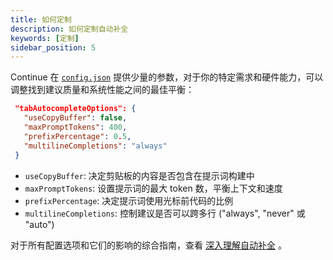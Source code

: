 ```yaml
---
title: 如何定制
description: 如何定制自动补全
keywords: [定制]
sidebar_position: 5
---
```


Continue 在 [`config.json`](../customize/config.mdx) 提供少量的参数，对于你的特定需求和硬件能力，可以调整找到建议质量和系统性能之间的最佳平衡：

```json title="config.json"
 "tabAutocompleteOptions": {
   "useCopyBuffer": false,
   "maxPromptTokens": 400,
   "prefixPercentage": 0.5,
   "multilineCompletions": "always"
 }
```

- `useCopyBuffer`: 决定剪贴板的内容是否包含在提示词构建中
- `maxPromptTokens`: 设置提示词的最大 token 数，平衡上下文和速度
- `prefixPercentage`: 决定提示词使用光标前代码的比例
- `multilineCompletions`: 控制建议是否可以跨多行 ("always", "never" 或 "auto")

对于所有配置选项和它们的影响的综合指南，查看 [深入理解自动补全](../customize/deep-dives/autocomplete.md) 。
